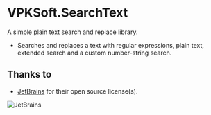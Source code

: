 # VPKSoft.SearchText
A simple plain text search and replace library.

* Searches and replaces a text with regular expressions, plain text, extended search and a custom number-string search.

## Thanks to
* [JetBrains](http://www.jetbrains.com) for their open source license(s).

![JetBrains](http://www.vpksoft.net/site/External/JetBrains/jetbrains.svg)
